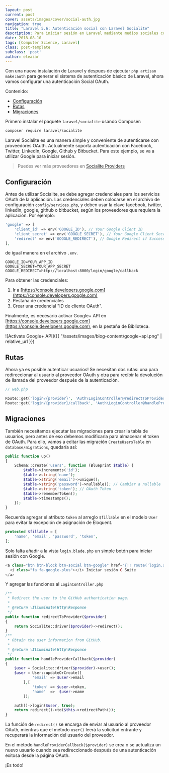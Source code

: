 ```yaml
---
layout: post
current: post
cover: assets/images/cover/social-auth.jpg
navigation: true
title: "Laravel 5.6: Autenticación social con Laravel Socialite"
description: Para iniciar sesión en Laravel mediante medios sociales como Facebook, Twitter, Github, Google, se recomienda utilizar Laravel Socialite.
date: 2018-08-10
tags: [Computer Science, Laravel]
class: post-template
subclass: 'post'
author: eleazar
---
```


Con una nueva instalación de Laravel y despues de ejecutar `php artisan make:auth` para generar el sistema de autenticación básico de Laravel, ahora vamos configurar una autenticación Social OAuth.

Contenido:
- [Configuración](#configuraci%C3%B3n)
- [Rutas](#rutas)
- [Migraciones](#migraciones)

Primero instalar el paquete `laravel/socialite` usando Composer:

```bash
composer require laravel/socialite
```

Laravel Socialite es una manera simple y conveniente de autenticarse con proveedores OAuth. Actualmente soporta autenticación con Facebook, Twitter, LinkedIn, Google, Github y Bitbucket. Para este ejemplo, se va a utilizar Google para iniciar sesión.

> Puedes ver más proveedores en [Socialite Providers](https://socialiteproviders.github.io/)

## Configuración

Antes de utilizar Socialite, se debe agregar credenciales para los servicios OAuth de la aplicación. Las credenciales deben colocarse en el archivo de configuración `config/services.php`, y deben usar la clave facebook, twitter, linkedin, google, github o bitbucket, según los proveedores que requiera la aplicación. Por ejemplo:

```php
'google' => [
    'client_id' => env('GOOGLE_ID'), // Your Google Client ID
    'client_secret' => env('GOOGLE_SECRET'), // Your Google Client Secret
    'redirect' => env('GOOGLE_REDIRECT'), // Google Redirect if Success
],
```

de igual manera en el archivo `.env`.

```
GOOGLE_ID=YOUR_APP_ID
GOOGLE_SECRET=YOUR_APP_SECRET
GOOGLE_REDIRECT=http://localhost:8000/login/google/callback
```

Para obtener las credenciales:

1. Ir a [https://console.developers.google.com](https://console.developers.google.com)
2. Pestaña de credenciales
3. Crear una credencial "ID de cliente OAuth".

Finalmente, es necesario activar Google+ API en [https://console.developers.google.com](https://console.developers.google.com), en la pestaña de Biblioteca.

![Activate Google+ API]({{ "/assets/images/blog-content/google+api.png" | relative_url }})

## Rutas

Ahora ya es posible autenticar usuarios! Se necesitan dos rutas: una para redireccionar al usuario al proveedor OAuth y otra para recibir la devolución de llamada del proveedor después de la autenticación.

```php
// web.php

Route::get('login/{provider}', 'Auth\LoginController@redirectToProvider')->name('login.socialite');
Route::get('login/{provider}/callback', 'Auth\LoginController@handleProviderCallback')->name('login.callback');
```

## Migraciones

También necesitamos ejecutar las migraciones para crear la tabla de usuarios, pero antes de eso debemos modificarla para almacenar el token de OAuth. Para ello, vamos a editar las migración `CreateUsersTable` en `database/migrations`, quedaría así:

```php
public function up()
{
    Schema::create('users', function (Blueprint $table) {
        $table->increments('id');
        $table->string('name');
        $table->string('email')->unique();
        $table->string('password')->nullable(); // Cambiar a nullable
        $table->string('token'); // OAuth Token
        $table->rememberToken();
        $table->timestamps();
    });
}
```

Recuerda agregar el atributo `token` al arreglo `$fillable` en el modelo `User` para evitar la excepción de asignación de Eloquent.

```php
protected $fillable = [
    'name', 'email', 'password', 'token',
];
```

Solo falta añadir a la vista `login.blade.php` un simple botón para iniciar sesión con Google.

```php
<a class="btn btn-block btn-social btn-google" href="{!! route('login.socialite', ['provider' => 'google']) !!}">
  <i class="fa fa-google-plus"></i> Iniciar sesión G Suite
</a>
```

Y agregar las funciones al `LoginController.php`

```php
/**
 * Redirect the user to the GitHub authentication page.
 *
 * @return \Illuminate\Http\Response
 */
public function redirectToProvider($provider)
{
    return Socialite::driver($provider)->redirect();
}
/**
 * Obtain the user information from GitHub.
 *
 * @return \Illuminate\Http\Response
 */
public function handleProviderCallback($provider)
{
    $user = Socialite::driver($provider)->user();
    $user = User::updateOrCreate([
            'email' => $user->email
        ],[
            'token' => $user->token,
            'name'  =>  $user->name
        ]);

    auth()->login($user, true);
    return redirect()->to($this->redirectPath());
}
```

La función de `redirect()` se encarga de enviar al usuario al proveedor OAuth, mientras que el método `user()` leerá la solicitud entrante y recuperará la información del usuario del proveedor.

En el método `handleProviderCallback($provider)` se crea o se actualiza un nuevo usuario cuando sea redireccionado después de una autenticación exitosa desde la página OAuth.

¡Es todo!
